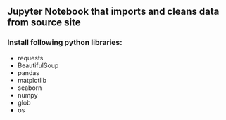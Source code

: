## Jupyter Notebook that imports and cleans data from source site
### Install following python libraries:
+ requests
+ BeautifulSoup
+ pandas
+ matplotlib
+ seaborn
+ numpy
+ glob
+ os
